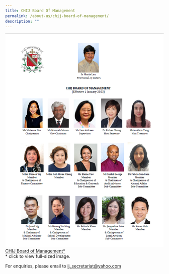 ```yaml
---
title: CHIJ Board Of Management
permalink: /about-us/chij-board-of-management/
description: ""
---
```

![](/images/02%20About%20Us/chij%20board%20of%20management%202023.png)
[CHIJ Board of Management*](/files/PDF%20for%20subpages/ij%20bom%20members%20photo%20chart%2020230101%20(with%20sub-com%20title).pdf)<br>* click to view full-sized image.



For enquiries, please email to&nbsp;[ij\_secretariat@yahoo.com](mailto:ij_secretariat@yahoo.com)